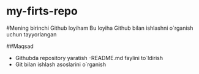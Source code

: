# my-firts-repo


#Mening birinchi Github loyiham
Bu loyiha Github bilan ishlashni o`rganish uchun tayyorlangan 

##Maqsad
- Githubda repository yaratish
 -README.md faylini to`ldirish
- Git bilan ishlash asoslarini o`rganish
